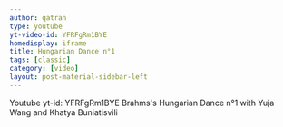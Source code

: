 ```yaml
---
author: qatran
type: youtube
yt-video-id: YFRFgRm1BYE
homedisplay: iframe
title: Hungarian Dance n°1
tags: [classic]
category: [video]
layout: post-material-sidebar-left
---
```

Youtube yt-id: YFRFgRm1BYE
Brahms's Hungarian Dance n°1 with Yuja Wang and Khatya Buniatisvili
 